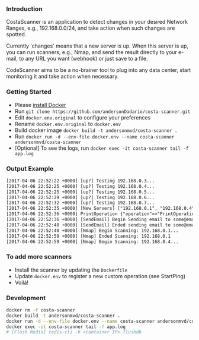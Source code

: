 ### Introduction

CostaScanner is an application to detect changes in your desired Network Ranges, e.g., 192.168.0.0/24, and take action when such changes are spotted. 

Currently 'changes' means that a new server is up. When this server is up, you can run scanners, e.g., Nmap, and send the result directly to your e-mail, to any URL you want (webhook) or just save to a file.

CodeScanner aims to be a no-brainer tool to plug into any data center, start monitoring it and take action when necessary.

### Getting Started

- Please [install Docker](https://docs.docker.com/engine/installation/)
- Run `git clone https://github.com/andersonDadario/costa-scanner.git`
- Edit `docker.env.original` to configure your preferences
- Rename `docker.env.original` to `docker.env`
- Build docker image `docker build -t andersonmvd/costa-scanner .`
- Run `docker run -d --env-file docker.env --name costa-scanner andersonmvd/costa-scanner`
- [Optional] To see the logs, run `docker exec -it costa-scanner tail -f app.log`

### Output Example

```txt
[2017-04-06 22:52:22 +0000] [up?] Testing 192.168.0.3...
[2017-04-06 22:52:25 +0000] [up?] Testing 192.168.0.4...
[2017-04-06 22:52:25 +0000] [up?] Testing 192.168.0.5...
[2017-04-06 22:52:29 +0000] [up?] Testing 192.168.0.6...
[2017-04-06 22:52:32 +0000] [up?] Testing 192.168.0.7...
[2017-04-06 22:52:35 +0000] [New Servers] ["192.168.0.1", "192.168.0.4"]
[2017-04-06 22:52:36 +0000] PrintOperation {"operation"=>"PrintOperation", "data"=>{"servers"=>["192.168.0.1", "192.168.0.4"]}}
[2017-04-06 22:52:36 +0000] [SendEmail] Begin Sending email to some@email.com...
[2017-04-06 22:52:40 +0000] [SendEmail] Ended sending email to some@email.com...
[2017-04-06 22:52:40 +0000] [Nmap] Begin Scanning: 192.168.0.1...
[2017-04-06 22:52:59 +0000] [Nmap] Ended Scanning: 192.168.0.1
[2017-04-06 22:52:59 +0000] [Nmap] Begin Scanning: 192.168.0.4...
```

### To add more scanners
- Install the scanner by updating the `Dockerfile`
- Update `docker.env` to register a new custom operation (see StartPing)
- Voilá!

### Development
```sh
docker rm -f costa-scanner
docker build -t andersonmvd/costa-scanner .
docker run -d --env-file docker.env --name costa-scanner andersonmvd/costa-scanner
docker exec -it costa-scanner tail -f app.log
# [Flush Redis] redis-cli -h <container IP> flushdb
```
